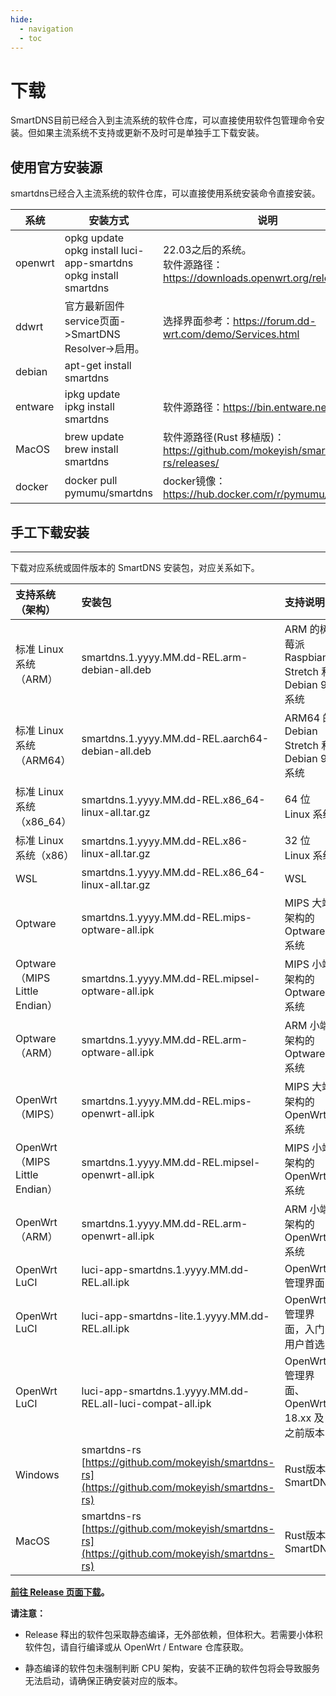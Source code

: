 ```yaml
---
hide:
  - navigation
  - toc
---
```


# 下载

SmartDNS目前已经合入到主流系统的软件仓库，可以直接使用软件包管理命令安装。但如果主流系统不支持或更新不及时可是单独手工下载安装。

## 使用官方安装源

smartdns已经合入主流系统的软件仓库，可以直接使用系统安装命令直接安装。

系统|安装方式|说明|
--|--|--
openwrt|opkg update<br />opkg install luci-app-smartdns<br />opkg install smartdns|22.03之后的系统。<br />软件源路径：<https://downloads.openwrt.org/releases/>
ddwrt|官方最新固件service页面->SmartDNS Resolver->启用。|选择界面参考：<https://forum.dd-wrt.com/demo/Services.html>
debian|apt-get install smartdns|
entware|ipkg update<br />ipkg install smartdns|软件源路径：<https://bin.entware.net/>
MacOS|brew update<br />brew install smartdns|软件源路径(Rust 移植版)：<https://github.com/mokeyish/smartdns-rs/releases/>
docker|docker pull pymumu/smartdns | docker镜像：<https://hub.docker.com/r/pymumu/smartdns>

## 手工下载安装

--------------

下载对应系统或固件版本的 SmartDNS 安装包，对应关系如下。

| 支持系统（架构） | 安装包 | 支持说明 |
| :--- | :--- | :--- |
| 标准 Linux 系统（ARM） | smartdns.1.yyyy.MM.dd-REL.arm-debian-all.deb | ARM 的树莓派 Raspbian Stretch 和 Debian 9 系统 |
| 标准 Linux 系统（ARM64） | smartdns.1.yyyy.MM.dd-REL.aarch64-debian-all.deb | ARM64 的 Debian Stretch 和 Debian 9 系统 |
| 标准 Linux 系统（x86_64） | smartdns.1.yyyy.MM.dd-REL.x86_64-linux-all.tar.gz | 64 位 Linux 系统 |
| 标准 Linux 系统（x86） | smartdns.1.yyyy.MM.dd-REL.x86-linux-all.tar.gz | 32 位 Linux 系统 |
| WSL | smartdns.1.yyyy.MM.dd-REL.x86_64-linux-all.tar.gz | WSL |
| Optware | smartdns.1.yyyy.MM.dd-REL.mips-optware-all.ipk | MIPS 大端架构的 Optware 系统 |
| Optware（MIPS Little Endian） | smartdns.1.yyyy.MM.dd-REL.mipsel-optware-all.ipk | MIPS 小端架构的 Optware 系统 |
| Optware（ARM） | smartdns.1.yyyy.MM.dd-REL.arm-optware-all.ipk | ARM 小端架构的 Optware 系统 |
| OpenWrt（MIPS） | smartdns.1.yyyy.MM.dd-REL.mips-openwrt-all.ipk | MIPS 大端架构的 OpenWrt 系统 |
| OpenWrt（MIPS Little Endian） | smartdns.1.yyyy.MM.dd-REL.mipsel-openwrt-all.ipk | MIPS 小端架构的 OpenWrt 系统 |
| OpenWrt（ARM） | smartdns.1.yyyy.MM.dd-REL.arm-openwrt-all.ipk | ARM 小端架构的 OpenWrt 系统 |
| OpenWrt LuCI | luci-app-smartdns.1.yyyy.MM.dd-REL.all.ipk | OpenWrt 管理界面 |
| OpenWrt LuCI | luci-app-smartdns-lite.1.yyyy.MM.dd-REL.all.ipk | OpenWrt 管理界面，入门用户首选 |
| OpenWrt LuCI | luci-app-smartdns.1.yyyy.MM.dd-REL.all-luci-compat-all.ipk | OpenWrt 管理界面、OpenWrt 18.xx 及之前版本 |
| Windows | smartdns-rs [https://github.com/mokeyish/smartdns-rs](https://github.com/mokeyish/smartdns-rs) | Rust版本SmartDNS | [Rust版本SmartDNS](https://github.com/mokeyish/smartdns-rs) |
| MacOS | smartdns-rs [https://github.com/mokeyish/smartdns-rs](https://github.com/mokeyish/smartdns-rs) | Rust版本SmartDNS |

**[前往 Release 页面下载](https://github.com/pymumu/smartdns/releases)。**  

**请注意：**

- Release 释出的软件包采取静态编译，无外部依赖，但体积大。若需要小体积软件包，请自行编译或从 OpenWrt / Entware 仓库获取。

- 静态编译的软件包未强制判断 CPU 架构，安装不正确的软件包将会导致服务无法启动，请确保正确安装对应的版本。
